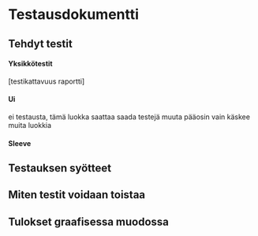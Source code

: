 # Testausdokumentti

## Tehdyt testit
#### Yksikkötestit
[testikattavuus raportti]

#### Ui
ei testausta, tämä luokka saattaa saada testejä muuta pääosin vain käskee muita luokkia

#### Sleeve


## Testauksen syötteet

## Miten testit voidaan toistaa

## Tulokset graafisessa muodossa
